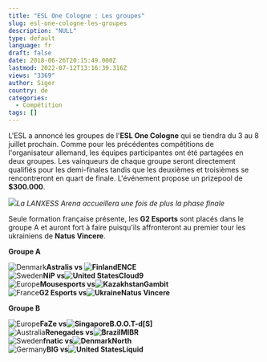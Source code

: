 ```yaml
---
title: "ESL One Cologne : Les groupes"
slug: esl-one-cologne-les-groupes
description: "NULL"
type: default
language: fr
draft: false
date: 2018-06-26T20:15:49.000Z
lastmod: 2022-07-12T13:16:39.316Z
views: "3369"
author: Siger
country: de
categories:
  - Compétition
tags: []
---
```

L'ESL a annoncé les groupes de l'**ESL One Cologne** qui se tiendra du 3 au 8 juillet prochain. Comme pour les précédentes compétitions de l'organisateur allemand, les équipes participantes ont été partagées en deux groupes. Les vainqueurs de chaque groupe seront directement qualifiés pour les demi-finales tandis que les deuxièmes et troisièmes se rencontreront en quart de finale. L'événement propose un prizepool de **$300.000**.

![](/images/articles/5b329c035cf2e/images/YVSSCsbQy32YRK1ki0QTsjyjhkNFRl7UCiuXk6xi.jpeg)_La LANXESS Arena accueillera une fois de plus la phase finale_

Seule formation française présente, les **G2 Esports** sont placés dans le groupe A et auront fort à faire puisqu'ils affronteront au premier tour les ukrainiens de **Natus Vincere**.  
  
**Groupe A**

![Denmark](/images/countries/dk.svg)**⁠Astralis vs ![Finland](/images/countries/fi.svg)⁠ENCE**  
![Sweden](/images/countries/se.svg)⁠**NiP vs![United States](/images/countries/us.svg)⁠Cloud9**  
![Europe](/images/countries/eu.svg)⁠**Mousesports vs![Kazakhstan](/images/countries/kz.svg)⁠Gambit**  
![France](/images/countries/fr.svg)⁠**G2 Esports vs![Ukraine](/images/countries/ua.svg)⁠Natus Vincere**

**Groupe B**

![Europe](/images/countries/eu.svg)⁠**FaZe vs![Singapore](/images/countries/sg.svg)⁠B.O.O.T-d\[S\]**  
![Australia](/images/countries/au.svg)⁠**Renegades vs![Brazil](/images/countries/br.svg)⁠MIBR**  
![Sweden](/images/countries/se.svg)⁠**fnatic vs![Denmark](/images/countries/dk.svg)⁠North**  
![Germany](/images/countries/de.svg)⁠**BIG vs![United States](/images/countries/us.svg)⁠Liquid**  
  
  
